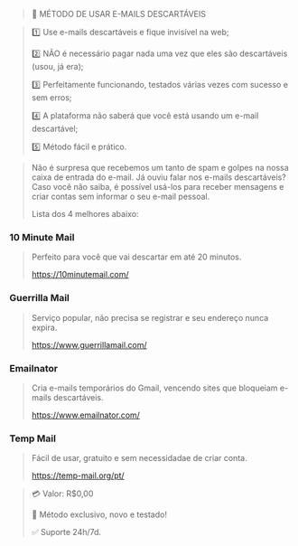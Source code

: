> 📩 MÉTODO DE USAR E-MAILS DESCARTÁVEIS

> 1️⃣ Use e-mails descartáveis e fique invisível na web;
>
> 2️⃣ NÃO é necessário pagar nada uma vez que eles são descartáveis (usou, já era);
>
> 3️⃣ Perfeitamente funcionando, testados várias vezes com sucesso e sem erros;
>
> 4️⃣ A plataforma não saberá que você está usando um e-mail descartável;
>
> 5️⃣ Método fácil e prático.

> Não é surpresa que recebemos um tanto de spam e golpes na nossa caixa de entrada do e-mail. Já ouviu falar nos e-mails descartáveis? Caso você não saiba, é possível usá-los para receber mensagens e criar contas sem informar o seu e-mail pessoal.
>
> Lista dos 4 melhores abaixo:

### 10 Minute Mail
>
> Perfeito para você que vai descartar em até 20 minutos.
>
> https://10minutemail.com/

### Guerrilla Mail
>
> Serviço popular, não precisa se registrar e seu endereço nunca expira.
>
> https://www.guerrillamail.com/

### Emailnator
>
> Cria e-mails temporários do Gmail, vencendo sites que bloqueiam e-mails descartáveis.
>
> https://www.emailnator.com/

### Temp Mail
>
> Fácil de usar, gratuito e sem necessidadae de criar conta.
>
> https://temp-mail.org/pt/

> 💳 Valor: R$0,00
>
> 🌟 Método exclusivo, novo e testado!
>
> ✅ Suporte 24h/7d.
